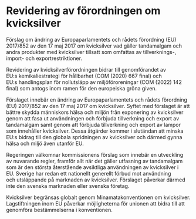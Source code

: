 # Revidering av förordningen om kvicksilver

Förslag om ändring av Europaparlamentets och rådets förordning (EU) 2017/852 av den 17 maj 2017 om kvicksilver vad gäller tandamalgam och andra produkter med kvicksilver tillsatt som omfattas av tillverknings\-, import\- och exportrestriktioner.

Revidering av kvicksilverförordningen bidrar till genomförandet av EU:s kemikaliestrategi för hållbarhet (COM (2020\) 667 final) och EU:s handlingsplan för nollutsläpp av miljöföroreningar (COM (2022\) 142 final) som antogs inom ramen för den europeiska gröna given.

Förslaget innebär en ändring av Europaparlamentets och rådets förordning
(EU) 2017/852 av den 17 maj 2017 om kvicksilver. Syftet med förslaget är
att bättre skydda människors hälsa och miljön från exponering av kvicksilver
genom att fasa ut användningen och förbjuda tillverkning och export av
tandamalgam samt genom att förbjuda tillverkning och export av lampor som innehåller kvicksilver. Dessa åtgärder kommer i slutändan att minska EU:s bidrag till den globala spridningen av kvicksilver och därmed gynna hälsa och miljö även utanför EU.

Regeringen välkomnar kommissionens förslag som innebär en utveckling av nuvarande regler, framför allt när det gäller utfasning av tandamalgam som är den största återstående avsiktliga användningen av kvicksilver i EU. Sverige har redan ett nationellt generellt förbud mot användning och utsläppande på marknaden av kvicksilver. Förslaget påverkar därmed inte den svenska marknaden eller svenska företag.

Kvicksilver begränsas globalt genom Minamatakonventionen om kvicksilver. Lagstiftningen inom EU påverkar möjligheterna för unionen att bidra till att genomföra bestämmelserna i konventionen.
